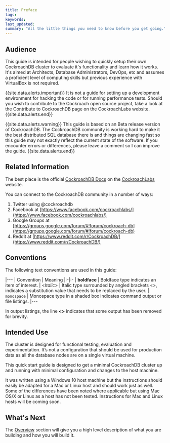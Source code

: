```yaml
---
title: Preface
tags: 
keywords: 
last_updated: 
summary: "All the little things you need to know before you get going."
---
```


## Audience

This guide is intended for people wishing to quickly setup their own CockroachDB cluster to evaluate it's functionality and learn how it works. It's aimed at Architects, Database Administrators, DevOps, etc and assumes a proficient level of computing skills but previous experience with VirtualBox is not required.

{{site.data.alerts.important}}
It is not a guide for setting up a development environment for hacking the code or for running performance tests. Should you wish to contribute to the Cockroach open source project, take a look at the Contribute to CockroachDB page on the CockroachLabs website.
{{site.data.alerts.end}}

{{site.data.alerts.warning}}
This guide is based on an Beta release version of CockroachDB. The CockroachDB community is working hard to make it the best distributed SQL database there is and things are changing fast so this guide may not exactly reflect the current state of the software. If you encounter errors or differences, please leave a comment so I can improve the guide.
{{site.data.alerts.end}}


## Related Information

The best place is the official [CockroachDB Docs](https://www.cockroachlabs.com/docs/) on the [CockroachLabs](https://www.cockroachlabs.com/) website.

You can connect to the CockroachDB community in a number of ways:

1. Twitter using @cockroachdb
2. Facebook at [https://www.facebook.com/cockroachlabs/](https://www.facebook.com/cockroachlabs/)
3. Google Groups at [https://groups.google.com/forum/#!forum/cockroach-db](https://groups.google.com/forum/#!forum/cockroach-db)
4. Reddit at [https://www.reddit.com/r/CockroachDB/](https://www.reddit.com/r/CockroachDB/)


## Conventions

The following text conventions are used in this guide:

|---
| Convention | Meaning 
|:-|:-
| **boldface** | Boldface type indicates an item of interest.
| <*Italic*> | Italic type surrounded by angled brackets <>, indicates a substitution value that needs to be replaced by the user.
| `monospace` | Monospace type in a shaded box indicates command output or file listings.
|---


In output listings, the line **<<output snip>>** indicates that some output has been removed for brevity.


## Intended Use

The cluster is designed for functional testing, evaluation and experimentation. It’s not a configuration that should be used for production data as all the database nodes are on a single virtual machine.

This quick start guide is designed to get a minimal CockroachDB cluster up and running with minimal configuration and changes to the host machine.

It was written using a Windows 10 host machine but the instructions should easily be adapted for a Mac or Linux host and should work just as well. Some of the differences have been noted where applicable but using Mac OS/X or Linux as a host has not been tested. Instructions for Mac and Linux hosts will be coming soon.


## What's Next

The [Overview](cockroach-vb-single_overview) section will give you a high level description of what you are building and how you will build it.


